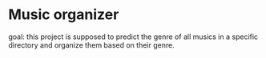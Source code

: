 # Music organizer

goal: this project is supposed to predict the genre of all musics in a specific directory and organize them based on their genre. 
